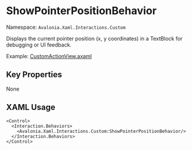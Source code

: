 # ShowPointerPositionBehavior

Namespace: `Avalonia.Xaml.Interactions.Custom`

Displays the current pointer position (x, y coordinates) in a TextBlock for debugging or UI feedback.

Example: [CustomActionView.axaml](samples/BehaviorsTestApplication/Views/Pages/CustomActionView.axaml)

## Key Properties
None

## XAML Usage
```xaml
<Control>
  <Interaction.Behaviors>
    <Avalonia.Xaml.Interactions.Custom:ShowPointerPositionBehavior/>
  </Interaction.Behaviors>
</Control>
```

